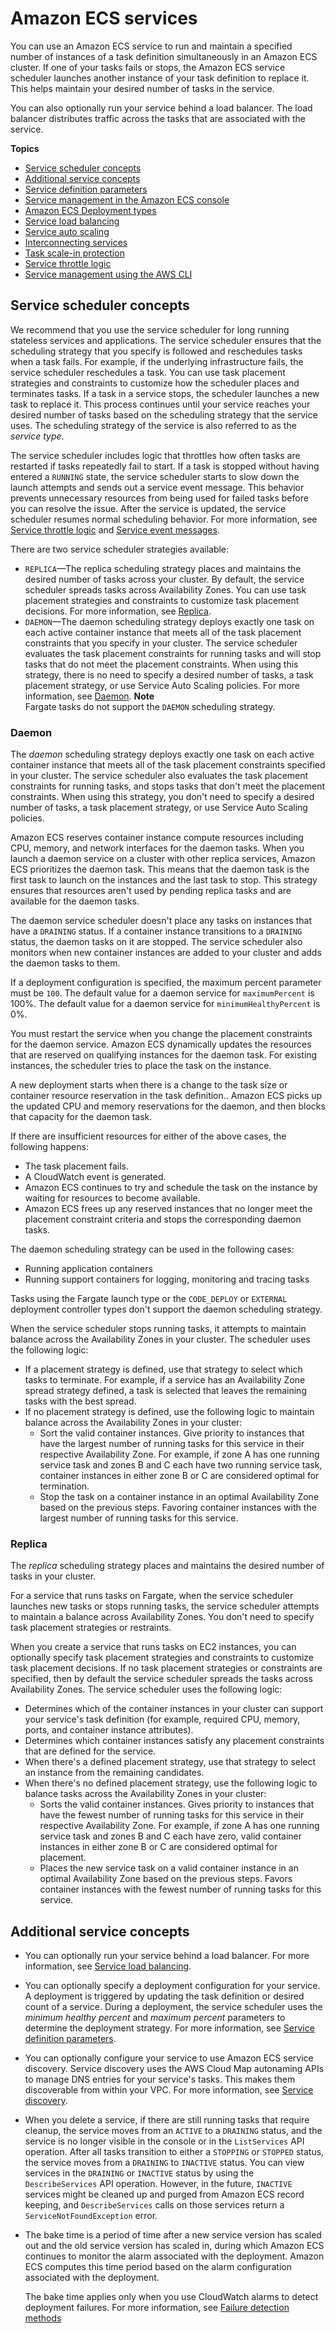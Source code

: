 # Amazon ECS services<a name="ecs_services"></a>

You can use an Amazon ECS service to run and maintain a specified number of instances of a task definition simultaneously in an Amazon ECS cluster\. If one of your tasks fails or stops, the Amazon ECS service scheduler launches another instance of your task definition to replace it\. This helps maintain your desired number of tasks in the service\.

You can also optionally run your service behind a load balancer\. The load balancer distributes traffic across the tasks that are associated with the service\.

**Topics**
+ [Service scheduler concepts](#service_scheduler)
+ [Additional service concepts](#service_concepts)
+ [Service definition parameters](service_definition_parameters.md)
+ [Service management in the Amazon ECS console](v2-service-actions.md)
+ [Amazon ECS Deployment types](deployment-types.md)
+ [Service load balancing](service-load-balancing.md)
+ [Service auto scaling](service-auto-scaling.md)
+ [Interconnecting services](interconnecting-services.md)
+ [Task scale\-in protection](task-scale-in-protection.md)
+ [Service throttle logic](service-throttle-logic.md)
+ [Service management using the AWS CLI](service-management-cli.md)

## Service scheduler concepts<a name="service_scheduler"></a>

We recommend that you use the service scheduler for long running stateless services and applications\. The service scheduler ensures that the scheduling strategy that you specify is followed and reschedules tasks when a task fails\. For example, if the underlying infrastructure fails, the service scheduler reschedules a task\. You can use task placement strategies and constraints to customize how the scheduler places and terminates tasks\. If a task in a service stops, the scheduler launches a new task to replace it\. This process continues until your service reaches your desired number of tasks based on the scheduling strategy that the service uses\. The scheduling strategy of the service is also referred to as the *service type*\.

The service scheduler includes logic that throttles how often tasks are restarted if tasks repeatedly fail to start\. If a task is stopped without having entered a `RUNNING` state, the service scheduler starts to slow down the launch attempts and sends out a service event message\. This behavior prevents unnecessary resources from being used for failed tasks before you can resolve the issue\. After the service is updated, the service scheduler resumes normal scheduling behavior\. For more information, see [Service throttle logic](service-throttle-logic.md) and [Service event messages](service-event-messages.md)\.

There are two service scheduler strategies available:
+ `REPLICA`—The replica scheduling strategy places and maintains the desired number of tasks across your cluster\. By default, the service scheduler spreads tasks across Availability Zones\. You can use task placement strategies and constraints to customize task placement decisions\. For more information, see [Replica](#service_scheduler_replica)\.
+ `DAEMON`—The daemon scheduling strategy deploys exactly one task on each active container instance that meets all of the task placement constraints that you specify in your cluster\. The service scheduler evaluates the task placement constraints for running tasks and will stop tasks that do not meet the placement constraints\. When using this strategy, there is no need to specify a desired number of tasks, a task placement strategy, or use Service Auto Scaling policies\. For more information, see [Daemon](#service_scheduler_daemon)\.
**Note**  
Fargate tasks do not support the `DAEMON` scheduling strategy\.

### Daemon<a name="service_scheduler_daemon"></a>

The *daemon* scheduling strategy deploys exactly one task on each active container instance that meets all of the task placement constraints specified in your cluster\. The service scheduler also evaluates the task placement constraints for running tasks, and stops tasks that don't meet the placement constraints\. When using this strategy, you don't need to specify a desired number of tasks, a task placement strategy, or use Service Auto Scaling policies\.

Amazon ECS reserves container instance compute resources including CPU, memory, and network interfaces for the daemon tasks\. When you launch a daemon service on a cluster with other replica services, Amazon ECS prioritizes the daemon task\. This means that the daemon task is the first task to launch on the instances and the last task to stop\. This strategy ensures that resources aren't used by pending replica tasks and are available for the daemon tasks\.

The daemon service scheduler doesn't place any tasks on instances that have a `DRAINING` status\. If a container instance transitions to a `DRAINING` status, the daemon tasks on it are stopped\. The service scheduler also monitors when new container instances are added to your cluster and adds the daemon tasks to them\.

If a deployment configuration is specified, the maximum percent parameter must be `100`\. The default value for a daemon service for `maximumPercent` is 100%\. The default value for a daemon service for `minimumHealthyPercent` is 0%\.

You must restart the service when you change the placement constraints for the daemon service\. Amazon ECS dynamically updates the resources that are reserved on qualifying instances for the daemon task\. For existing instances, the scheduler tries to place the task on the instance\. 

A new deployment starts when there is a change to the task size or container resource reservation in the task definition\.\. Amazon ECS picks up the updated CPU and memory reservations for the daemon, and then blocks that capacity for the daemon task\.

If there are insufficient resources for either of the above cases, the following happens:
+ The task placement fails\.
+ A CloudWatch event is generated\.
+ Amazon ECS continues to try and schedule the task on the instance by waiting for resources to become available\. 
+ Amazon ECS frees up any reserved instances that no longer meet the placement constraint criteria and stops the corresponding daemon tasks\.

The daemon scheduling strategy can be used in the following cases:
+ Running application containers
+ Running support containers for logging, monitoring and tracing tasks

Tasks using the Fargate launch type or the `CODE_DEPLOY` or `EXTERNAL` deployment controller types don't support the daemon scheduling strategy\.

When the service scheduler stops running tasks, it attempts to maintain balance across the Availability Zones in your cluster\. The scheduler uses the following logic: 
+ If a placement strategy is defined, use that strategy to select which tasks to terminate\. For example, if a service has an Availability Zone spread strategy defined, a task is selected that leaves the remaining tasks with the best spread\.
+ If no placement strategy is defined, use the following logic to maintain balance across the Availability Zones in your cluster:
  + Sort the valid container instances\. Give priority to instances that have the largest number of running tasks for this service in their respective Availability Zone\. For example, if zone A has one running service task and zones B and C each have two running service task, container instances in either zone B or C are considered optimal for termination\.
  + Stop the task on a container instance in an optimal Availability Zone based on the previous steps\. Favoring container instances with the largest number of running tasks for this service\.

### Replica<a name="service_scheduler_replica"></a>

The *replica* scheduling strategy places and maintains the desired number of tasks in your cluster\.

For a service that runs tasks on Fargate, when the service scheduler launches new tasks or stops running tasks, the service scheduler attempts to maintain a balance across Availability Zones\. You don't need to specify task placement strategies or restraints\.

When you create a service that runs tasks on EC2 instances, you can optionally specify task placement strategies and constraints to customize task placement decisions\. If no task placement strategies or constraints are specified, then by default the service scheduler spreads the tasks across Availability Zones\. The service scheduler uses the following logic:
+ Determines which of the container instances in your cluster can support your service's task definition \(for example, required CPU, memory, ports, and container instance attributes\)\.
+ Determines which container instances satisfy any placement constraints that are defined for the service\.
+ When there's a defined placement strategy, use that strategy to select an instance from the remaining candidates\.
+ When there's no defined placement strategy, use the following logic to balance tasks across the Availability Zones in your cluster:
  + Sorts the valid container instances\. Gives priority to instances that have the fewest number of running tasks for this service in their respective Availability Zone\. For example, if zone A has one running service task and zones B and C each have zero, valid container instances in either zone B or C are considered optimal for placement\.
  + Places the new service task on a valid container instance in an optimal Availability Zone based on the previous steps\. Favors container instances with the fewest number of running tasks for this service\.

## Additional service concepts<a name="service_concepts"></a>
+ You can optionally run your service behind a load balancer\. For more information, see [Service load balancing](service-load-balancing.md)\.
+ You can optionally specify a deployment configuration for your service\. A deployment is triggered by updating the task definition or desired count of a service\. During a deployment, the service scheduler uses the *minimum healthy percent* and *maximum percent* parameters to determine the deployment strategy\. For more information, see [Service definition parameters](service_definition_parameters.md)\.
+ You can optionally configure your service to use Amazon ECS service discovery\. Service discovery uses the AWS Cloud Map autonaming APIs to manage DNS entries for your service's tasks\. This makes them discoverable from within your VPC\. For more information, see [Service discovery](service-discovery.md)\.
+ When you delete a service, if there are still running tasks that require cleanup, the service moves from an `ACTIVE` to a `DRAINING` status, and the service is no longer visible in the console or in the `ListServices` API operation\. After all tasks transition to either a `STOPPING` or `STOPPED` status, the service moves from a `DRAINING` to `INACTIVE` status\. You can view services in the `DRAINING` or `INACTIVE` status by using the `DescribeServices` API operation\. However, in the future, `INACTIVE` services might be cleaned up and purged from Amazon ECS record keeping, and `DescribeServices` calls on those services return a `ServiceNotFoundException` error\.
+ The bake time is a period of time after a new service version has scaled out and the old service version has scaled in, during which Amazon ECS continues to monitor the alarm associated with the deployment\. Amazon ECS computes this time period based on the alarm configuration associated with the deployment\. 

  The bake time applies only when you use CloudWatch alarms to detect deployment failures\. For more information, see [Failure detection methods](deployment-type-ecs.md#deployment-failure-detection)